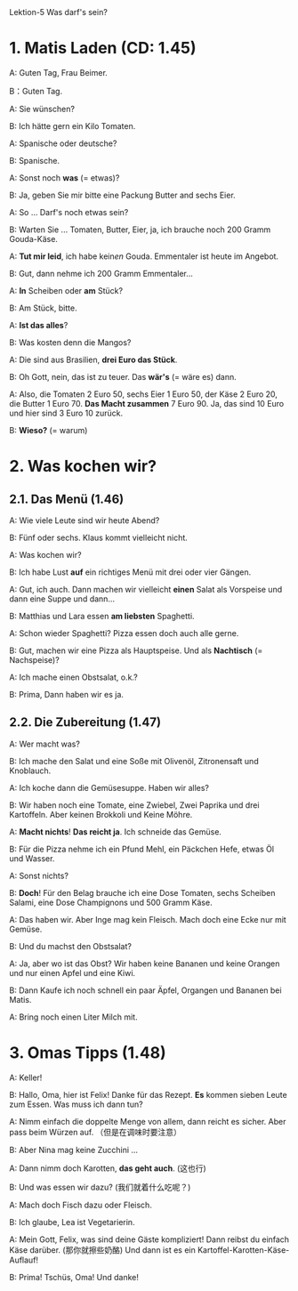 <section id="title">Lektion-5 Was darf's sein?</section>

# 1. Matis Laden (CD: 1.45)

A: Guten Tag, Frau Beimer.

B：Guten Tag.

A: Sie wünschen?

B: Ich hätte gern ein Kilo Tomaten.

A: Spanische oder deutsche?

B: Spanische.

A: Sonst noch **was** (= etwas)?

B: Ja, geben Sie mir bitte eine Packung Butter and sechs Eier.

A: So ... Darf's noch etwas sein?

B: Warten Sie ... Tomaten, Butter, Eier, ja, ich brauche noch 200 Gramm Gouda-Käse.

A: **Tut mir leid**, ich habe kein*en* Gouda. Emmentaler ist heute im Angebot.

B: Gut, dann nehme ich 200 Gramm Emmentaler...

A: **In** Scheiben oder **am** Stück?

B: Am Stück, bitte.

A: **Ist das alles**?

B: Was kosten denn die Mangos?

A: Die sind aus Brasilien, **drei Euro das Stück**.

B: Oh Gott, nein, das ist zu teuer. Das **wär's** (= wäre es) dann.

A: Also, die Tomaten 2 Euro 50, sechs Eier 1 Euro 50, der Käse 2 Euro 20, die Butter 1 Euro 70. **Das Macht zusammen** 7 Euro 90. Ja, das sind 10 Euro und hier sind 3 Euro 10 zurück.

B: **Wieso?** (= warum)

# 2. Was kochen wir? 

## 2.1. Das Menü (1.46)

A: Wie viele Leute sind wir heute Abend?

B: Fünf oder sechs. Klaus kommt vielleicht nicht.

A: Was kochen wir?

B: Ich habe Lust **auf** ein richtiges Menü mit drei oder vier Gängen. 

A: Gut, ich auch. Dann machen wir vielleicht **einen** Salat als Vorspeise und dann eine Suppe und dann... 

B: Matthias und Lara essen **am liebsten** Spaghetti.

A: Schon wieder Spaghetti? Pizza essen doch auch alle gerne.

B: Gut, machen wir eine Pizza als Hauptspeise. Und als **Nachtisch** (= Nachspeise)?

A: Ich mache einen Obstsalat, o.k.?

B: Prima, Dann haben wir es ja.

## 2.2. Die Zubereitung (1.47)

A: Wer macht was?

B: Ich mache den Salat und eine Soße mit Olivenöl, Zitronensaft und Knoblauch. 

A: Ich koche dann die Gemüsesuppe. Haben wir alles?

B: Wir haben noch eine Tomate, eine Zwiebel, Zwei Paprika und drei Kartoffeln. Aber keinen Brokkoli und Keine Möhre.

A: **Macht nichts**! **Das reicht ja**. Ich schneide das Gemüse.

B: Für die Pizza nehme ich ein Pfund Mehl, ein Päckchen Hefe, etwas Öl und Wasser.

A: Sonst nichts?

B: **Doch**! Für den Belag brauche ich eine Dose Tomaten, sechs Scheiben Salami, eine Dose Champignons und 500 Gramm Käse.

A: Das haben wir. Aber Inge mag kein Fleisch. Mach doch eine Ecke nur mit Gemüse.

B: Und du machst den Obstsalat?

A: Ja, aber wo ist das Obst? Wir haben keine Bananen und keine Orangen und nur einen Apfel und eine Kiwi.

B: Dann Kaufe ich noch schnell ein paar Äpfel, Organgen und Bananen bei Matis.

A: Bring noch einen Liter Milch mit.

# 3. Omas Tipps (1.48)

A: Keller!

B: Hallo, Oma, hier ist Felix! Danke für das Rezept. **Es** kommen sieben Leute zum Essen. Was muss ich dann tun?

A: Nimm einfach die doppelte Menge von allem, dann reicht es sicher. Aber pass beim Würzen auf. （但是在调味时要注意）

B: Aber Nina mag keine Zucchini ...

A: Dann nimm doch Karotten, **das geht auch**. (这也行)

B: Und was essen wir dazu? (我们就着什么吃呢？)

A: Mach doch Fisch dazu oder Fleisch.

B: Ich glaube, Lea ist Vegetarierin.

A: Mein Gott, Felix, was sind deine Gäste kompliziert! Dann reibst du einfach Käse darüber. (那你就擦些奶酪) Und dann ist es ein Kartoffel-Karotten-Käse-Auflauf!

B: Prima! Tschüs, Oma! Und danke!


